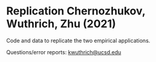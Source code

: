 # Replication Chernozhukov, Wuthrich, Zhu (2021)

Code and data to replicate the two empirical applications.

Questions/error reports: kwuthrich@ucsd.edu
